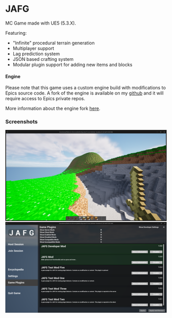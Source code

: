 # JAFG

MC Game made with UE5 (5.3.X).

Featuring:
- "Infinite" procedural terrain generation
- Multiplayer support
- Lag prediction system
- JSON based crafting system
- Modular plugin support for adding new items and blocks

#### Engine

Please note that this game uses a custom engine build with modifications to Epics source code. A fork of the engine is available on my [github](https://github.com/mzoesch/ue-rel) and it will require access to Epics private repos.

More information about the engine fork [here](uengine/StagedSourceModifications.md).

### Screenshots

![Screenshot](/resources/view.png)
![Screenshot](/resources/plugins.png)
